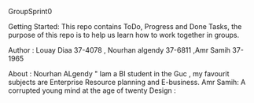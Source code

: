 GroupSprint0

Getting Started: This repo contains ToDo, Progress and Done Tasks, the purpose of this repo is to help us learn how to work together in groups.

Author : Louay Diaa 37-4078 , Nourhan algendy 37-6811 ,Amr Samih 37-1965

About : Nourhan ALgendy " Iam a BI student in the Guc , my favourit subjects are Enterprise Resource planning and E-business.
Amr Samih: A corrupted young mind at the age of twenty
Design : 
